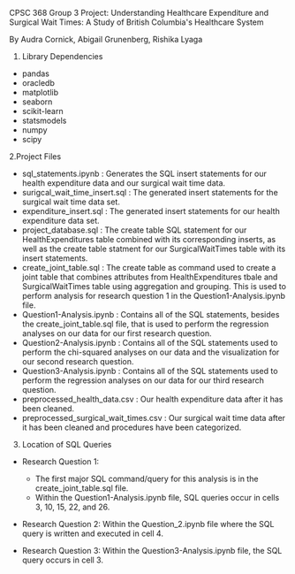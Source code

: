 CPSC 368 Group 3 Project: Understanding Healthcare Expenditure and Surgical Wait Times: A Study of British Columbia's Healthcare System

By Audra Cornick, Abigail Grunenberg, Rishika Lyaga

1. Library Dependencies 
  - pandas
  - oracledb
  - matplotlib
  - seaborn
  - scikit-learn
  - statsmodels
  - numpy
  - scipy
  
2.Project Files
  - sql_statements.ipynb : Generates the SQL insert statements for our health expenditure data and our surgical wait time data.
  - surigcal_wait_time_insert.sql : The generated insert statements for the surgical wait time data set.
  - expenditure_insert.sql : The generated insert statements for our health expenditure data set. 
  - project_database.sql : The create table SQL statement for our HealthExpenditures table combined with its corresponding inserts, as well as the create table statment for our SurgicalWaitTimes table with its insert statements.
  - create_joint_table.sql : The create table as command used to create a joint table that combines attributes from HealthExpenditures tbale and SurgicalWaitTimes table using aggregation and grouping. This is used to perform analysis for research question 1 in the Question1-Analysis.ipynb file.
  - Question1-Analysis.ipynb : Contains all of the SQL statements, besides the create_joint_table.sql file, that is used to perform the regression analyses on our data for our first research question.
  - Question2-Analysis.ipynb : Contains all of the SQL statements used to perform the chi-squared analyses on our data and the visualization for our second research question.
  - Question3-Analysis.ipynb : Contains all of the SQL statements used to perform the regression analyses on our data for our third research question.
  - preprocessed_health_data.csv : Our health expenditure data after it has been cleaned.
  - preprocessed_surgical_wait_times.csv : Our surgical wait time data after it has been cleaned and procedures have been categorized.
  
3. Location of SQL Queries
  - Research Question 1:
    - The first major SQL command/query for this analysis is in the create_joint_table.sql file. 
    - Within the Question1-Analysis.ipynb file, SQL queries occur in cells 3, 10, 15, 22, and 26.
    
  - Research Question 2: Within the Question_2.ipynb file where the SQL query is written and executed in cell 4. 
    
  - Research Question 3: Within the Question3-Analysis.ipynb file, the SQL query occurs in cell 3.
    
  
